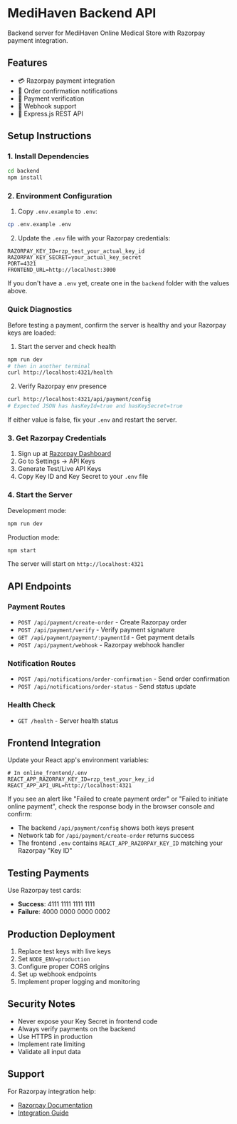 # MediHaven Backend API

Backend server for MediHaven Online Medical Store with Razorpay payment integration.

## Features

- 💳 Razorpay payment integration
- 📧 Order confirmation notifications
- 🔐 Payment verification
- 📱 Webhook support
- 🚀 Express.js REST API

## Setup Instructions

### 1. Install Dependencies

```bash
cd backend
npm install
```

### 2. Environment Configuration

1. Copy `.env.example` to `.env`:
```bash
cp .env.example .env
```

2. Update the `.env` file with your Razorpay credentials:
```env
RAZORPAY_KEY_ID=rzp_test_your_actual_key_id
RAZORPAY_KEY_SECRET=your_actual_key_secret
PORT=4321
FRONTEND_URL=http://localhost:3000
```

If you don't have a `.env` yet, create one in the `backend` folder with the values above.

### Quick Diagnostics

Before testing a payment, confirm the server is healthy and your Razorpay keys are loaded:

1) Start the server and check health

```bash
npm run dev
# then in another terminal
curl http://localhost:4321/health
```

2) Verify Razorpay env presence

```bash
curl http://localhost:4321/api/payment/config
# Expected JSON has hasKeyId=true and hasKeySecret=true
```

If either value is false, fix your `.env` and restart the server.

### 3. Get Razorpay Credentials

1. Sign up at [Razorpay Dashboard](https://dashboard.razorpay.com/)
2. Go to Settings → API Keys
3. Generate Test/Live API Keys
4. Copy Key ID and Key Secret to your `.env` file

### 4. Start the Server

Development mode:
```bash
npm run dev
```

Production mode:
```bash
npm start
```

The server will start on `http://localhost:4321`

## API Endpoints

### Payment Routes

- `POST /api/payment/create-order` - Create Razorpay order
- `POST /api/payment/verify` - Verify payment signature
- `GET /api/payment/payment/:paymentId` - Get payment details
- `POST /api/payment/webhook` - Razorpay webhook handler

### Notification Routes

- `POST /api/notifications/order-confirmation` - Send order confirmation
- `POST /api/notifications/order-status` - Send status update

### Health Check

- `GET /health` - Server health status

## Frontend Integration

Update your React app's environment variables:

```env
# In online_frontend/.env
REACT_APP_RAZORPAY_KEY_ID=rzp_test_your_key_id
REACT_APP_API_URL=http://localhost:4321
```

If you see an alert like "Failed to create payment order" or "Failed to initiate online payment", check the response body in the browser console and confirm:

- The backend `/api/payment/config` shows both keys present
- Network tab for `/api/payment/create-order` returns success
- The frontend `.env` contains `REACT_APP_RAZORPAY_KEY_ID` matching your Razorpay "Key ID"

## Testing Payments

Use Razorpay test cards:
- **Success**: 4111 1111 1111 1111
- **Failure**: 4000 0000 0000 0002

## Production Deployment

1. Replace test keys with live keys
2. Set `NODE_ENV=production`
3. Configure proper CORS origins
4. Set up webhook endpoints
5. Implement proper logging and monitoring

## Security Notes

- Never expose your Key Secret in frontend code
- Always verify payments on the backend
- Use HTTPS in production
- Implement rate limiting
- Validate all input data

## Support

For Razorpay integration help:
- [Razorpay Documentation](https://razorpay.com/docs/)
- [Integration Guide](https://razorpay.com/docs/payments/payment-gateway/web-integration/)
